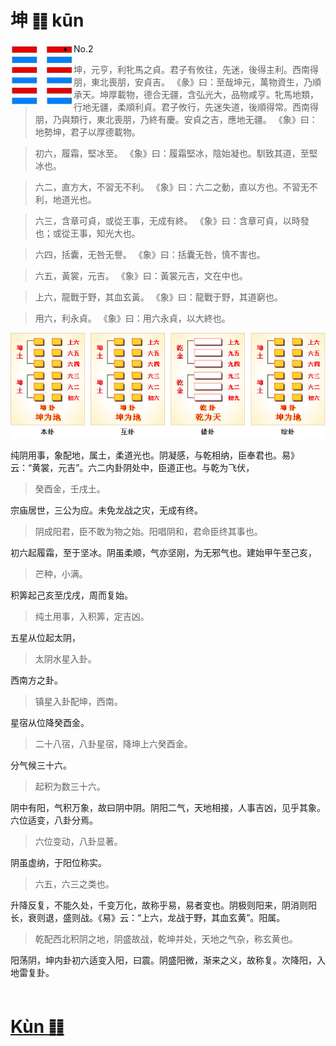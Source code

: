 # 坤 ䷁ kūn

<img src="shapes/02.10.png" width="101" alt="坤" align="left">

- No.2

> 坤，元亨，利牝馬之貞。君子有攸往，先迷，後得主利。西南得朋，東北喪朋，安貞吉。
>《彖》曰：至哉坤元，萬物資生，乃順承天。坤厚載物，德合无疆，含弘光大，品物咸亨。牝馬地類，行地无疆，柔順利貞。君子攸行，先迷失道，後順得常。西南得朋，乃與類行，東北喪朋，乃終有慶。安貞之吉，應地无疆。
>《象》曰：地勢坤，君子以厚德載物。

> 初六，履霜，堅冰至。
>《象》曰：履霜堅冰，陰始凝也。馴致其道，至堅冰也。

> 六二，直方大，不習无不利。
>《象》曰：六二之動，直以方也。不習无不利，地道光也。

> 六三，含章可貞，或從王事，无成有終。
>《象》曰：含章可貞，以時發也；或從王事，知光大也。

> 六四，括囊，无咎无譽。
>《象》曰：括囊无咎，慎不害也。

> 六五，黃裳，元吉。
>《象》曰：黃裳元吉，文在中也。

> 上六，龍戰于野，其血玄黃。
>《象》曰：龍戰于野，其道窮也。

> 用六，利永貞。
>《象》曰：用六永貞，以大終也。

<img src="shapes/02.11.png">

纯阴用事，象配地，属土，柔道光也。阴凝感，与乾相纳，臣奉君也。易》云：“黄裳，元吉”。六二内卦阴处中，臣道正也。与乾为飞伏，
> 癸酉金，壬戌土。

宗庙居世，三公为应。未免龙战之灾，无成有终。
> 阴成阳君，臣不敢为物之始。阳唱阴和，君命臣终其事也。

初六起履霜，至于坚冰。阴虽柔顺，气亦坚刚，为无邪气也。建始甲午至己亥，
> 芒种，小满。

积筭起己亥至戊戌，周而复始。
> 纯土用事，入积筭，定吉凶。

五星从位起太阴，
> 太阴水星入卦。

西南方之卦。
> 镇星入卦配坤，西南。

星宿从位降癸酉金。
> 二十八宿，八卦星宿，降坤上六癸酉金。

分气候三十六。
> 起积为数三十六。

阴中有阳，气积万象，故曰阴中阴。阴阳二气，天地相接，人事吉凶，见乎其象。六位适变，八卦分焉。
> 六位变动，八卦显著。

阴虽虚纳，于阳位称实。
> 六五，六三之类也。

升降反复，不能久处，千变万化，故称乎易，易者变也。阴极则阳来，阴消则阳长，衰则退，盛则战。《易》云：“上六，龙战于野，其血玄黄”。阳属。
> 乾配西北积阴之地，阴盛故战，乾坤并处，天地之气杂，称玄黄也。

阳荡阴，坤内卦初六适变入阳，曰震。阴盛阳微，渐来之义，故称复。次降阳，入地雷复卦。
　　　　　　　　　　　　　　　　　　　　　　　　　　　　　　　　　
# [Kùn ䷁](e59da4kun.md)
